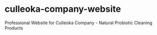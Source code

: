 # culleoka-company-website
Professional Website for Culleoka Company - Natural Probiotic Cleaning Products
